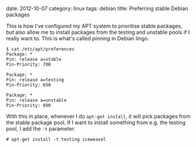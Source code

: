 date:    2012-10-07
category: linux
tags: debian
title: Preferring stable Debian packages

This is how I've configured my APT system to prioritise stable
packages, but also allow me to install packages from the
testing and unstable pools if I really want to. This is what's
called <cite>pinning</cite> in Debian lingo.

```
$ cat /etc/apt/preferences
Package: *
Pin: release a=stable
Pin-Priority: 700

Package: *
Pin: release a=testing
Pin-Priority: 650

Package: *
Pin: release a=unstable
Pin-Priority: 600
```

With this in place, whenever I do `apt-get install`, it will pick
packages from the stable package pool. If I want to install something
from e.g. the testing pool, I add the `-t` parameter:

```
# apt-get install -t testing iceweasel
```


